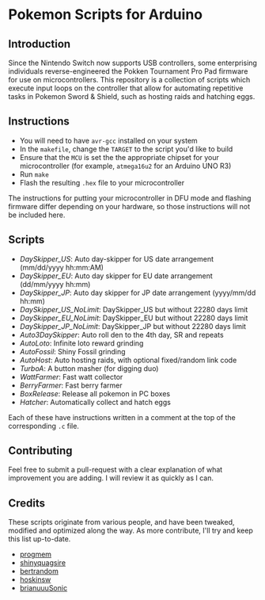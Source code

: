 # Pokemon Scripts for Arduino

## Introduction
Since the Nintendo Switch now supports USB controllers, some enterprising individuals reverse-engineered the Pokken Tournament Pro Pad firmware for use on microcontrollers. This repository is a collection of scripts which execute input loops on the controller that allow for automating repetitive tasks in Pokemon Sword & Shield, such as hosting raids and hatching eggs.

## Instructions
* You will need to have `avr-gcc` installed on your system
* In the `makefile`, change the `TARGET` to the script you'd like to build
* Ensure that the `MCU` is set the the appropriate chipset for your microcontroller (for example, `atmega16u2` for an Arduino UNO R3)
* Run `make`
* Flash the resulting `.hex` file to your microcontroller

The instructions for putting your microcontroller in DFU mode and flashing firmware differ depending on your hardware, so those instructions will not be included here.

## Scripts
* *DaySkipper_US*: Auto day-skipper for US date arrangement (mm/dd/yyyy hh:mm:AM)
* *DaySkipper_EU*: Auto day skipper for EU date arrangement (dd/mm/yyyy hh:mm)
* *DaySkipper_JP*: Auto day skipper for JP date arrangement (yyyy/mm/dd hh:mm)
* *DaySkipper_US_NoLimit*: DaySkipper_US but without 22280 days limit
* *DaySkipper_EU_NoLimit*: DaySkipper_EU but without 22280 days limit
* *DaySkipper_JP_NoLimit*: DaySkipper_JP but without 22280 days limit
* *Auto3DaySkipper*: Auto roll den to the 4th day, SR and repeats
* *AutoLoto*: Infinite loto reward grinding
* *AutoFossil*: Shiny Fossil grinding
* *AutoHost*: Auto hosting raids, with optional fixed/random link code
* *TurboA*: A button masher (for digging duo)
* *WattFarmer*: Fast watt collector
* *BerryFarmer*: Fast berry farmer
* *BoxRelease*: Release all pokemon in PC boxes
* *Hatcher*: Automatically collect and hatch eggs

Each of these have instructions written in a comment at the top of the corresponding `.c` file.

## Contributing
Feel free to submit a pull-request with a clear explanation of what improvement you are adding. I will review it as quickly as I can.

## Credits
These scripts originate from various people, and have been tweaked, modified and optimized along the way. As more contribute, I'll try and keep this list up-to-date.

* [progmem](https://github.com/progmem)
* [shinyquagsire](https://github.com/shinyquagsire23)
* [bertrandom](https://github.com/bertrandom)
* [hoskinsw](https://github.com/hoskinsw)
* [brianuuuSonic](https://www.youtube.com/channel/UCHV0EP9TifKSo7RERIbY1QA)
